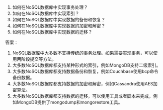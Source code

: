 1. 如何在NoSQL数据库中实现事务处理？
2. 如何在NoSQL数据库中实现索引？
3. 如何在NoSQL数据库中实现数据的备份和恢复？
4. 如何在NoSQL数据库中实现数据的加密和解密？
5. 如何在NoSQL数据库中实现数据的迁移？

答案：
1. NoSQL数据库中大多数不支持传统的事务处理。如果需要实现事务，可以使用两阶段提交等方法。
2. 大多数NoSQL数据库都支持某种形式的索引，例如MongoDB支持二级索引。
3. 大多数NoSQL数据库都支持数据备份和恢复，例如Couchbase使用bcp命令备份数据。
4. 大多数NoSQL数据库都支持数据的加密和解密，例如Cassandra使用AES加密算法。
5. 大多数NoSQL数据库都支持数据的迁移，可以使用工具或者脚本来完成，例如MongoDB提供了mongodump和mongorestore工具。